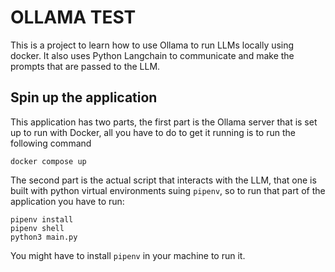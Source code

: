 # OLLAMA TEST

This is a project to learn how to use Ollama to run LLMs locally using docker. It also uses Python Langchain to communicate and make the prompts that are passed to the LLM.

## Spin up the application

This application has two parts, the first part is the Ollama server that is set up to run with Docker, all you have to do to get it running is to run the following command

```
docker compose up
```

The second part is the actual script that interacts with the LLM, that one is built with python virtual environments suing `pipenv`, so to run that part of the application you have to run:

```
pipenv install
pipenv shell
python3 main.py
```

You might have to install `pipenv` in your machine to run it.

